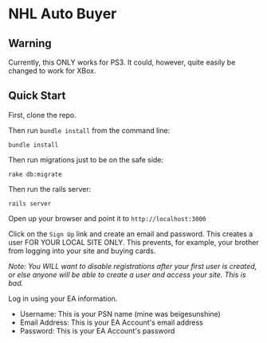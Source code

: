 # NHL Auto Buyer

## Warning

Currently, this ONLY works for PS3. It could, however, quite easily be changed to work for XBox.

## Quick Start

First, clone the repo.

Then run `bundle install` from the command line:

    bundle install

Then run migrations just to be on the safe side:

    rake db:migrate

Then run the rails server:

    rails server

Open up your browser and point it to `http://localhost:3000`

Click on the `Sign Up` link and create an email and password. This creates a user FOR YOUR LOCAL SITE ONLY. This prevents, for example, your brother from logging into your site and buying cards.

_Note: You WILL want to disable registrations after your first user is created, or else anyone will be able to create a user and access your site. This is bad._

Log in using your EA information.

* Username: This is your PSN name (mine was beigesunshine)
* Email Address: This is your EA Account's email address
* Password: This is your EA Account's password






